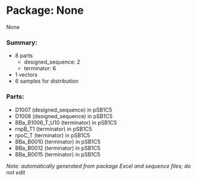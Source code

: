 # Package: None

None

### Summary:

- 8 parts
    - designed_sequence: 2
    - terminator: 6
- 1 vectors
- 6 samples for distribution

### Parts:

- D1007 (designed_sequence) in pSB1C5
- D1008 (designed_sequence) in pSB1C5
- BBa_B1006_T_U10 (terminator) in pSB1C5
- rnpB_T1 (terminator) in pSB1C5
- rpoC_T (terminator) in pSB1C5
- BBa_B0010 (terminator) in pSB1C5
- BBa_B0012 (terminator) in pSB1C5
- BBa_B0015 (terminator) in pSB1C5

_Note: automatically generated from package Excel and sequence files; do not edit_
